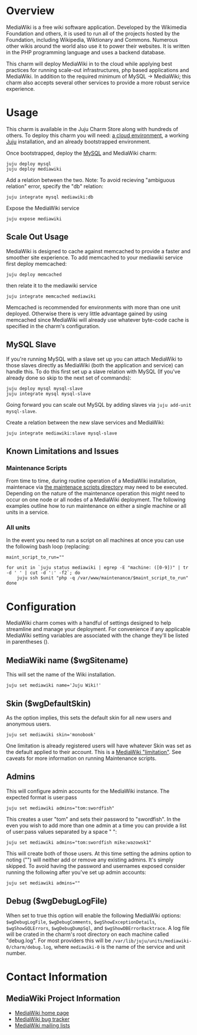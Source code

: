 # Overview

MediaWiki is a free wiki software application. Developed by the Wikimedia Foundation and others, it is used to run all of the projects
hosted by the Foundation, including Wikipedia, Wiktionary and Commons. Numerous other wikis around the world also use it to power their 
websites. It is written in the PHP programming language and uses a backend database.

This charm will deploy MediaWiki in to the cloud while applying best practices for running scale-out infrastructures, php based applications 
and MediaWiki. In addition to the required minimum of MySQL -> MediaWiki; this charm also accepts several other services to provide a more robust service experience.

# Usage

This charm is available in the Juju Charm Store along with hundreds of others. To deploy this charm you will need: [a cloud environment][1], a working [Juju][2] 
installation, and an already bootstrapped environment.

Once bootstrapped, deploy the [MySQL][3] and MediaWiki charm:

    juju deploy mysql
    juju deploy mediawiki

Add a relation between the two. Note: To avoid recieving "ambiguous relation" error, specify the "db" relation:

    juju integrate mysql mediawiki:db

Expose the MediaWiki service

    juju expose mediawiki

## Scale Out Usage

MediaWiki is designed to cache against memcached to provide a faster and smoother site experience. To add memcached to your mediawiki service first 
deploy memcached:

    juju deploy memcached

then relate it to the mediawiki service

    juju integrate memcached mediawiki

Memcached is recommended for environments with more than one unit deployed. Otherwise there is very little advantage gained by using memcached since 
MediaWiki will already use whatever byte-code cache is specified in the charm's configuration.

## MySQL Slave

If you're running MySQL with a slave set up you can attach MediaWiki to those slaves directly as MediaWiki (both the application and service) can handle this. To 
do this first set up a slave relation with MySQL (If you've already done so skip to the next set of commands):

    juju deploy mysql mysql-slave
    juju integrate mysql mysql-slave

Going forward you can scale out MySQL by adding slaves via `juju add-unit mysql-slave`.

Create a relation between the new slave services and MediaWiki:

    juju integrate mediawiki:slave mysql-slave

## Known Limitations and Issues

### Maintenance Scripts

From time to time, during routine operation of a MediaWiki installation, maintenace via [the maintenace scripts directory][8] may need to be executed. Depending on the nature of the maintenance operation this might need to occur on one node or all nodes of a MediaWiki deployment.
The following examples outline how to run maintenance on either a single machine or all units in a service.

### All units

In the event you need to run a script on all machines at once you can use the following bash loop (replacing:

    maint_script_to_run=""
    
    for unit in `juju status mediawiki | egrep -E "machine: ([0-9])" | tr -d ' ' | cut -d ':' -f2`; do
        juju ssh $unit "php -q /var/www/maintenance/$maint_script_to_run"
    done

# Configuration

MediaWiki charm comes with a handful of settings designed to help streamline and manage your deployment. For convenience if any applicable MediaWiki setting variables are 
associated with the change they'll be listed in parentheses ().

## MediaWiki name ($wgSitename)

This will set the name of the Wiki installation.

    juju set mediawiki name='Juju Wiki!'

## Skin ($wgDefaultSkin)

As the option implies, this sets the default skin for all new users and anonymous users.

    juju set mediawiki skin='monobook'

One limitation is already registered users will have whatever Skin was set as the default applied to their account. This is a [MediaWiki "limitation"][4]. See caveats 
for more information on running Maintenance scripts.

## Admins

This will configure admin accounts for the MediaWiki instance. The expected format is user:pass

    juju set mediawiki admins="tom:swordfish"

This creates a user "tom" and sets their password to "swordfish". In the even you wish to add more than one admin at a time you can provide a list of user:pass values separated by a space " ":

    juju set mediawiki admins="tom:swordfish mike:wazowsk1"

This will create both of those users. At this time setting the admins option to noting ("") will neither add or remove any existing admins. It's simply skipped. To avoid having the password and usernames exposed consider running the following after you've set up admin accounts:

    juju set mediawiki admins=""

## Debug ($wgDebugLogFile)

When set to true this option will enable the following MediaWiki options: `$wgDebugLogFile`, `$wgDebugComments`, `$wgShowExceptionDetails`, `$wgShowSQLErrors`, `$wgDebugDumpSql`, and `$wgShowDBErrorBacktrace`. A log file will be crated in the charm's root directory on each machine called "debug.log". For most providers this will be `/var/lib/juju/units/mediawiki-0/charm/debug.log`, where `mediawiki-0` is the name of the service and unit number.

# Contact Information

## MediaWiki Project Information

- [MediaWiki home page](http://www.mediawiki.org)
- [MediaWiki bug tracker](http://www.mediawiki.org/wiki/Bugzilla)
- [MediaWiki mailing lists](http://www.mediawiki.org/wiki/Mailing_lists)

[1]: https://juju.ubuntu.com/docs/getting-started.html
[2]: https://juju.ubuntu.com/docs/getting-started.html#installation
[3]: http://charmhub.io/mysql
[4]: http://www.mediawiki.org/wiki/Manual:$wgDefaultSkin
[5]: http://packages.ubuntu.com/precise/mediawiki
[6]: http://www.mediawiki.org/wiki/Download_from_Git
[7]: https://integration.mediawiki.org/nightly/mediawiki/core/?C=M;O=D
[8]: http://www.mediawiki.org/wiki/Manual:Maintenance_scripts
[9]: http://askubuntu.com/questions/152428/how-to-ssh-into-local-juju-instance
